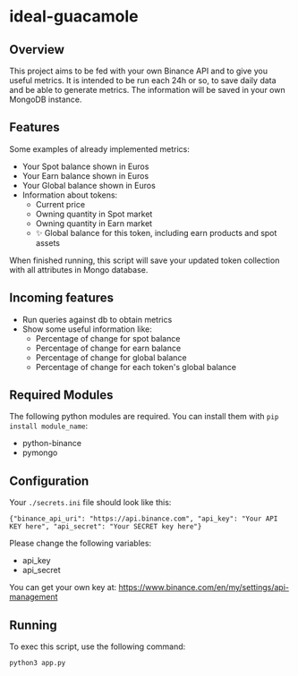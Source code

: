 # ideal-guacamole

## Overview
This project aims to be fed with your own Binance API and to give you useful metrics. It is intended to be run each 24h or so, to save daily data and be able to generate metrics.
The information will be saved in your own MongoDB instance.

## Features
Some examples of already implemented metrics:
  - Your Spot balance shown in Euros
  - Your Earn balance shown in Euros
  - Your Global balance shown in Euros
  - Information about tokens:
    - Current price
    - Owning quantity in Spot market
    - Owning quantity in Earn market
    - :sparkles: Global balance for this token, including earn products and spot assets

When finished running, this script will save your updated token collection with all attributes in Mongo database.

## Incoming features
- Run queries against db to obtain metrics 
- Show some useful information like:
  - Percentage of change for spot balance
  - Percentage of change for earn balance
  - Percentage of change for global balance
  - Percentage of change for each token's global balance

## Required Modules
The following python modules are required. You can install them with `pip install module_name`:
- python-binance
- pymongo

## Configuration
Your `./secrets.ini` file should look like this:
````
{"binance_api_uri": "https://api.binance.com", "api_key": "Your API KEY here", "api_secret": "Your SECRET key here"}
````

Please change the following variables:
- api_key
- api_secret

You can get your own key at: https://www.binance.com/en/my/settings/api-management

## Running
To exec this script, use the following command:
`````
python3 app.py
